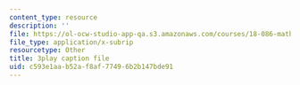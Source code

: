 ```yaml
---
content_type: resource
description: ''
file: https://ol-ocw-studio-app-qa.s3.amazonaws.com/courses/18-086-mathematical-methods-for-engineers-ii-spring-2006/c593e1aab52af8af77496b2b147bde91_vIydsgrYGIY.srt
file_type: application/x-subrip
resourcetype: Other
title: 3play caption file
uid: c593e1aa-b52a-f8af-7749-6b2b147bde91
---
```


